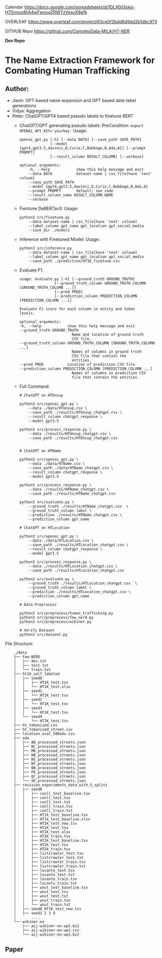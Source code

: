 Calendar    https://docs.google.com/spreadsheets/d/1DLX0il3okq-H7Snnuz8liA4wFwxoqZRWYzVesoX8efk

OVERLEAF	https://www.overleaf.com/project/63ce0f2bdd6d9dd2b1dbc973

GITHUB Repo	https://github.com/ComplexData-MILA/HT-NER

**Dev Repo**

# The Name Extraction Framework for Combating Human Trafficking
## Author: 
- Javin: GPT-based name expansion and GPT based data-label generations
- Vidya: Aggregation
- Peter: ChatGPT/GPT4 based pseudo labels to finetune BERT
    - ChatGPT/GPT gerenating pseudo labels:
        PreCondition: ```export OPENAI_API_KEY='yourkey'```
        Usage: 
        ```
        openai_gpt.py [-h] [--data DATA] [--save_path SAVE_PATH]
                      [--model {gpt4,gpt3.5,davinci,D,Curie,C,Babbage,B,Ada,A}] [--prompt PROMPT]
                      [--result_column RESULT_COLUMN] [--verbose]
        ```
        ```
        optional arguments:
            -h, --help            show this help message and exit
            --data DATA           dataset-name | csv_file[have 'text' coloum]
            --save_path SAVE_PATH
            --model {gpt4,gpt3.5,davinci,D,Curie,C,Babbage,B,Ada,A}
            --prompt PROMPT       default: see code
            --result_column_name RESULT_COLUMN_NAME
            --verbose
        ```

    - Fientune DeBERTav3:
        Usage:
        ```
        python3 src/finetune.py 
            --data dataset-name | csv_file[have 'text' coloum]
            --label_column gpt_name gpt_location gpt_social_media
            --save_dir ./models
        ```

    - Inference with Finetuned Model:
        Usage:
        ```
        python3 src/inference.py 
            --data dataset-name | csv_file[have 'text' coloum]
            --label_column gpt_name gpt_location gpt_social_media
            --save_path ./prediction/HT1K_finetune.csv
        ```

    - Evaluate F1:
        ```
        usage: evaluate.py [-h] [--ground_truth GROUND_TRUTH]
                        [--ground_truth_column GROUND_TRUTH_COLUMN [GROUND_TRUTH_COLUMN ...]]
                        [--pred PRED]
                        [--prediction_column PREDICTION_COLUMN [PREDICTION_COLUMN ...]]

        Evaluate F1 score for each column in entity and token
        levels.

        optional arguments:
        -h, --help            show this help message and exit
        --ground_truth GROUND_TRUTH
                                Name and location of ground truth
                                CSV file.
        --ground_truth_column GROUND_TRUTH_COLUMN [GROUND_TRUTH_COLUMN ...]
                                Names of columns in ground truth
                                CSV file that contain the
                                entities.
        --pred PRED           Location of prediction CSV file.
        --prediction_column PREDICTION_COLUMN [PREDICTION_COLUMN ...]
                                Names of columns in prediction CSV
                                file that contain the entities.
        ```
        <!-- python3 src/evalute.py \
            --ground_truth dataset-name | csv_file
            --ground_truth_column gpt_name gpt_location gpt_social_media
            --pred './prediction/HT1K_finetune.csv'
            --predition_column name location social_media -->

    - Full Command:
        ```
        # ChatGPT on HTUnsup

        python3 src/openai_gpt.py \
            --data ./data/HTUnsup.csv \
            --save_path ./results/HTUnsup_chatgpt.csv \
            --result_column chatgpt_response \
            --model gpt3.5
        
        python3 src/process_response.py \
            --data ./results/HTUnsup_chatgpt.csv \
            --save_path ./results/HTUnsup_chatgpt.csv


        # ChatGPT on HTName

        python3 src/openai_gpt.py \
            --data ./data/HTName.csv \
            --save_path ./data/HTName_chatgpt.csv \
            --result_column chatgpt_response \
            --model gpt3.5

        python3 src/process_response.py \
            --data ./results/HTName_chatgpt.csv \
            --save_path ./results/HTName_chatgpt.csv

        python3 src/evaluate.py \
            --ground_truth ./results/HTName_chatgpt.csv  \
            --ground_truth_column label \
            --prediction ./results/HTName_chatgpt.csv \
            --prediction_column gpt_name

        # ChatGPT on HTLocation

        python3 src/openai_gpt.py \
            --data ./data/HTLocation.csv \
            --save_path ./results/HTLocation_chatgpt.csv \
            --result_column chatgpt_response \
            --model gpt3.5

        python3 src/process_response.py \
            --data ./results/HTLocation_chatgpt.csv \
            --save_path ./results/HTLocation_chatgpt.csv

        python3 src/evaluate.py \
            --ground_truth ./results/HTLocation_chatgpt.csv  \
            --ground_truth_column label \
            --prediction ./results/HTLocation_chatgpt.csv \
            --prediction_column gpt_name

        # Data Preprocess
        
        python3 src/preprocess/human_trafficking.py
        python3 src/preprocess/few_nerd.py
        python3 src/preprocess/wikiner.py

        # Verify Dataset
        python3 src/dataset.py

        ```

File Structure:
```
    ./data
    ├── Few-NERD
    │   ├── dev.txt
    │   ├── test.txt
    │   └── train.txt
    ├── ht1k_self_labeled
    │   ├── seed0
    │   │   ├── HT1K_test.tsv
    │   │   └── HT1K_test.xlsx
    │   ├── seed1
    │   │   └── HT1K_test.tsv
    │   ├── seed2
    │   │   └── HT1K_test.tsv
    │   ├── seed3
    │   │   └── HT1K_test.tsv
    │   └── seed4
    │       └── HT1K_test.tsv
    ├── ht_tokenized.csv
    ├── ht_tokenized_street.csv
    ├── location_eval_500ads.csv
    ├── oda
    │   ├── AB_processed_streets.json
    │   ├── BC_processed_streets.json
    │   ├── MB_processed_streets.json
    │   ├── NB_processed_streets.json
    │   ├── NS_processed_streets.json
    │   ├── NT_processed_streets.json
    │   ├── ON_processed_streets.json
    │   ├── PE_processed_streets.json
    │   ├── QC_processed_streets.json
    │   └── SK_processed_streets.json
    ├── revision_experiments_data_with_5_splits
    │   ├── seed0
    │   │   ├── conll_test_baseline.tsv
    │   │   ├── conll_test.tsv
    │   │   ├── conll_test.txt
    │   │   ├── conll_train.tsv
    │   │   ├── conll_train.txt
    │   │   ├── HT1k_test_baseline.tsv
    │   │   ├── HT1k_test_baseline.xlsx
    │   │   ├── HT1K_test_new.tsv
    │   │   ├── HT1K_test.tsv
    │   │   ├── HT1K_test.xlsx
    │   │   ├── HT1K_train.tsv
    │   │   ├── HT2k_test_baseline.tsv
    │   │   ├── HT2k_test.tsv
    │   │   ├── HT2k_train.tsv
    │   │   ├── listcrawler_test.tsv
    │   │   ├── listcrawler_test.txt
    │   │   ├── listcrawler_train.tsv
    │   │   ├── listcrawler_train.txt
    │   │   ├── locanto_test.tsv
    │   │   ├── locanto_test.txt
    │   │   ├── locanto_train.tsv
    │   │   ├── locanto_train.txt
    │   │   ├── wnut_test_baseline.tsv
    │   │   ├── wnut_test.tsv
    │   │   ├── wnut_test.txt
    │   │   ├── wnut_train.tsv
    │   │   └── wnut_train.txt
    │   ├── seed0_HT1K_test_new.tsv
    │   ├── seed1 2 3 4 
    │       ....
    └── wikiner-en
        ├── aij-wikiner-en-wp2.bz2
        ├── aij-wikiner-en-wp2.csv
        └── aij-wikiner-en-wp3.bz2
```

## Paper
